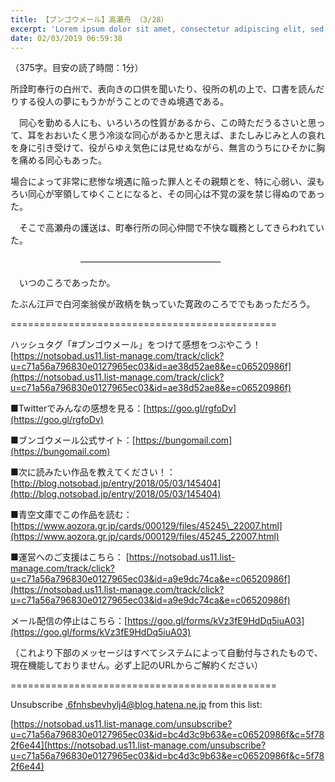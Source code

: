 ```yaml
---
title: 【ブンゴウメール】高瀬舟 （3/28）
excerpt: 'Lorem ipsum dolor sit amet, consectetur adipiscing elit, sed do eiusmod tempor incididunt ut labore et dolore magna aliqua. Praesent elementum facilisis leo vel fringilla est ullamcorper eget. At imperdiet dui accumsan sit amet nulla facilisi morbi tempus.'
date: 02/03/2019 06:59:38
---
```


（375字。目安の読了時間：1分）

所詮町奉行の白州で、表向きの口供を聞いたり、役所の机の上で、口書を読んだりする役人の夢にもうかがうことのできぬ境遇である。

　同心を勤める人にも、いろいろの性質があるから、この時ただうるさいと思って、耳をおおいたく思う冷淡な同心があるかと思えば、またしみじみと人の哀れを身に引き受けて、役がらゆえ気色には見せぬながら、無言のうちにひそかに胸を痛める同心もあった。

場合によって非常に悲惨な境遇に陥った罪人とその親類とを、特に心弱い、涙もろい同心が宰領してゆくことになると、その同心は不覚の涙を禁じ得ぬのであった。

　そこで高瀬舟の護送は、町奉行所の同心仲間で不快な職務としてきらわれていた。

　　　　　　　　――――――――――――――――

　いつのころであったか。

たぶん江戸で白河楽翁侯が政柄を執っていた寛政のころででもあっただろう。

\==============================================

ハッシュタグ「#ブンゴウメール」をつけて感想をつぶやこう！ [https://notsobad.us11.list-manage.com/track/click?u=c71a56a796830e0127965ec03&id=ae38d52ae8&e=c06520986f](https://notsobad.us11.list-manage.com/track/click?u=c71a56a796830e0127965ec03&id=ae38d52ae8&e=c06520986f)

■Twitterでみんなの感想を見る：[https://goo.gl/rgfoDv](https://goo.gl/rgfoDv)

■ブンゴウメール公式サイト：[https://bungomail.com](https://bungomail.com)

■次に読みたい作品を教えてください！：[http://blog.notsobad.jp/entry/2018/05/03/145404](http://blog.notsobad.jp/entry/2018/05/03/145404)

■青空文庫でこの作品を読む：[https://www.aozora.gr.jp/cards/000129/files/45245\_22007.html](https://www.aozora.gr.jp/cards/000129/files/45245_22007.html)

■運営へのご支援はこちら： [https://notsobad.us11.list-manage.com/track/click?u=c71a56a796830e0127965ec03&id=a9e9dc74ca&e=c06520986f](https://notsobad.us11.list-manage.com/track/click?u=c71a56a796830e0127965ec03&id=a9e9dc74ca&e=c06520986f)

メール配信の停止はこちら：[https://goo.gl/forms/kVz3fE9HdDq5iuA03](https://goo.gl/forms/kVz3fE9HdDq5iuA03)

（これより下部のメッセージはすべてシステムによって自動付与されたもので、現在機能しておりません。必ず上記のURLからご解約ください）

\==============================================

Unsubscribe .6fnhsbevhylj4@blog.hatena.ne.jp from this list:

[https://notsobad.us11.list-manage.com/unsubscribe?u=c71a56a796830e0127965ec03&id=bc4d3c9b63&e=c06520986f&c=5f782f6e44](https://notsobad.us11.list-manage.com/unsubscribe?u=c71a56a796830e0127965ec03&id=bc4d3c9b63&e=c06520986f&c=5f782f6e44)